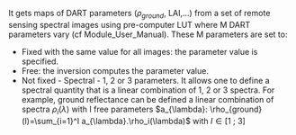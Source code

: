 It gets maps of DART parameters ($\rho_{ground}$, LAI,…) from a set of remote sensing spectral images using pre-computer LUT where M DART parameters vary (cf Module_User_Manual). These M parameters are set to:

- Fixed with the same value for all images: the parameter value is specified.
- Free: the inversion computes the parameter value.
- Not fixed - Spectral - 1, 2 or 3 parameters. It allows one to define a spectral quantity that is a linear combination of 1, 2 or 3 spectra. For example, ground reflectance can be defined a linear combination of spectra $\rho_i(\lambda)$ with I free parameters $a_{\lambda}: \rho_{ground}(l)=\sum_{i=1}^I a_{\lambda}.\rho_i(\lambda)$ with $I \in [1\:;\:3]$
